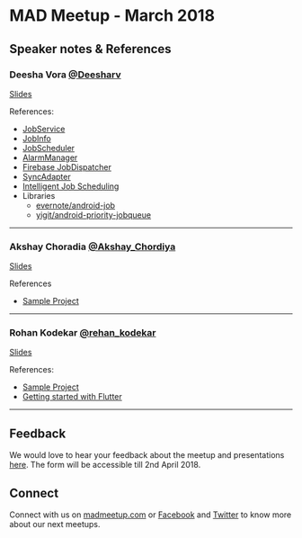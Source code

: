 # MAD Meetup - March 2018

## Speaker notes & References

### Deesha Vora [@Deesharv](https://twitter.com/Deesharv)
[Slides](https://speakerdeck.com/deesharv/job-schedulers-in-android)

References: 
* [JobService](https://developer.android.com/reference/android/app/job/JobService.html)
* [JobInfo](https://developer.android.com/reference/android/app/job/JobInfo.Builder.html)
* [JobScheduler](https://developer.android.com/reference/android/app/job/JobScheduler.html)
* [AlarmManager](https://developer.android.com/reference/android/app/AlarmManager.html)
* [Firebase JobDispatcher](https://github.com/firebase/firebase-jobdispatcher-android#user-content-firebase-jobdispatcher-)
* [SyncAdapter](https://developer.android.com/reference/android/content/AbstractThreadedSyncAdapter.html)
* [Intelligent Job Scheduling](https://developer.android.com/topic/performance/scheduling.html)
* Libraries
    * [evernote/android-job](https://github.com/evernote/android-job)
    * [yigit/android-priority-jobqueue](https://github.com/yigit/android-priority-jobqueue)

---

### Akshay Choradia [@Akshay_Chordiya](https://twitter.com/Akshay_Chordiya)
[Slides](https://docs.google.com/presentation/d/e/2PACX-1vQ6u8JrbNJIEXcNCX1bJ0ZA6oU_GS7Dbj9OyxaUbaf2226rNeh7TN8f58r8M80XPshTMSaYohFH8k0u/pub?start=false&loop=false&delayms=3000)

References
* [Sample Project](https://github.com/AkshayChordiya/mad-meetup-kotlin-sample)

---

### Rohan Kodekar [@rehan_kodekar](https://twitter.com/rehan_kodekar)
[Slides](https://speakerdeck.com/thepunkprogrammer/introduction-to-flutter-and-dart)

References:
* [Sample Project](https://github.com/thepunkprogrammer/madmeetup-hero)
* [Getting started with Flutter](https://medium.com/@mkodekar/getting-started-with-flutter-2972186ca527)

---

## Feedback
We would love to hear your feedback about the meetup and presentations [here](https://goo.gl/TcqgoY). The form will be accessible till 2nd April 2018.

## Connect
Connect with us on [madmeetup.com](https://www.madmeetup.com) or [Facebook](https://www.facebook.com/MADMeetup/) and [Twitter](https://twitter.com/madmeetup) to know more about our next meetups.